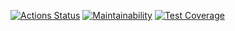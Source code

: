 [![Actions Status](https://github.com/conarti/frontend-project-lvl2/workflows/hexlet-check/badge.svg)](https://github.com/conarti/frontend-project-lvl2/actions)
[![Maintainability](https://api.codeclimate.com/v1/badges/574923cf107107fbd382/maintainability)](https://codeclimate.com/github/conarti/frontend-project-lvl2/maintainability)
[![Test Coverage](https://api.codeclimate.com/v1/badges/574923cf107107fbd382/test_coverage)](https://codeclimate.com/github/conarti/frontend-project-lvl2/test_coverage)
